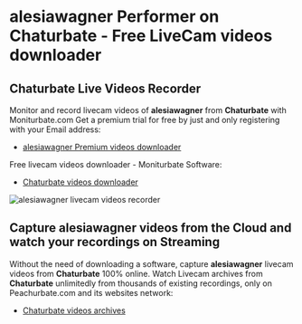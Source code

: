 # alesiawagner Performer on Chaturbate - Free LiveCam videos downloader

## Chaturbate Live Videos Recorder

Monitor and record livecam videos of **alesiawagner** from **Chaturbate** with Moniturbate.com
Get a premium trial for free by just and only registering with your Email address:
* [alesiawagner Premium videos downloader](https://moniturbate.com/request-demo-licence-key.html)

Free livecam videos downloader - Moniturbate Software:
* [Chaturbate videos downloader](https://moniturbate.com/moniturbate-download-software.html)

![alesiawagner livecam videos recorder](https://peachurnet.com/templates/moniturbate-software.png)


## Capture alesiawagner videos from the Cloud and watch your recordings on Streaming

Without the need of downloading a software, capture **alesiawagner** livecam videos from **Chaturbate** 100% online.
Watch Livecam archives from **Chaturbate** unlimitedly from thousands of existing recordings, only on Peachurbate.com and its websites network:
* [Chaturbate videos archives](https://peachurnet.com/)